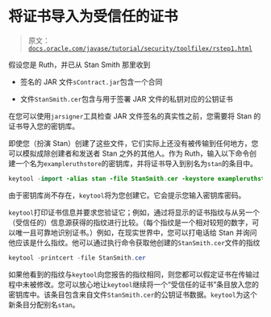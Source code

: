 # 将证书导入为受信任的证书

> 原文：[`docs.oracle.com/javase/tutorial/security/toolfilex/rstep1.html`](https://docs.oracle.com/javase/tutorial/security/toolfilex/rstep1.html)

假设您是 Ruth，并已从 Stan Smith 那里收到

+   签名的 JAR 文件`sContract.jar`包含一个合同

+   文件`StanSmith.cer`包含与用于签署 JAR 文件的私钥对应的公钥证书

在您可以使用`jarsigner`工具检查 JAR 文件签名的真实性之前，您需要将 Stan 的证书导入您的密钥库。

即使您（扮演 Stan）创建了这些文件，它们实际上还没有被传输到任何地方，您可以模拟成除创建者和发送者 Stan 之外的其他人。作为 Ruth，输入以下命令创建一个名为`exampleruthstore`的密钥库，并将证书导入到别名为`stan`的条目中。

```java
keytool -import -alias stan -file StanSmith.cer -keystore exampleruthstore

```

由于密钥库尚不存在，`keytool`将为您创建它。它会提示您输入密钥库密码。

`keytool`打印证书信息并要求您验证它；例如，通过将显示的证书指纹与从另一个（受信任的）信息源获得的指纹进行比较。（每个指纹是一个相对较短的数字，可以唯一且可靠地识别证书。）例如，在现实世界中，您可以打电话给 Stan 并询问他应该是什么指纹。他可以通过执行命令获取他创建的`StanSmith.cer`文件的指纹

```java
keytool -printcert -file StanSmith.cer

```

如果他看到的指纹与`keytool`向您报告的指纹相同，则您都可以假定证书在传输过程中未被修改。您可以放心地让`keytool`继续将一个“受信任的证书”条目放入您的密钥库中。该条目包含来自文件`StanSmith.cer`的公钥证书数据。`keytool`为这个新条目分配别名`stan`。
